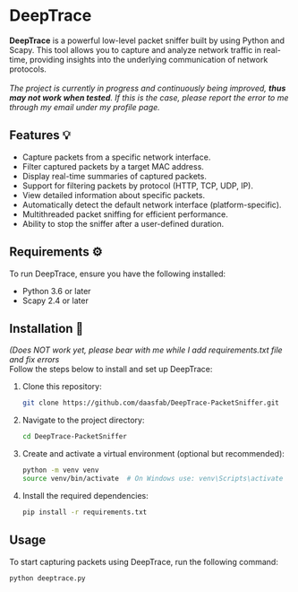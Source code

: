 # DeepTrace

**DeepTrace** is a powerful low-level packet sniffer built by using Python and Scapy. This tool allows you to capture and analyze network traffic in real-time, providing insights into the underlying communication of network protocols.  
<br>
*The project is currently in progress and continuously being improved, **thus may not work when tested**. If this is the case, please report the error to me through my email under my profile page.*

## Features 💡

- Capture packets from a specific network interface.
- Filter captured packets by a target MAC address.
- Display real-time summaries of captured packets.
- Support for filtering packets by protocol (HTTP, TCP, UDP, IP).
- View detailed information about specific packets.
- Automatically detect the default network interface (platform-specific).
- Multithreaded packet sniffing for efficient performance.
- Ability to stop the sniffer after a user-defined duration.


## Requirements ⚙️

To run DeepTrace, ensure you have the following installed:

- Python 3.6 or later
- Scapy 2.4 or later

## Installation 📂 
*(Does NOT work yet, please bear with me while I add requirements.txt file and fix errors*  
Follow the steps below to install and set up DeepTrace:

1. Clone this repository:
    ```bash
    git clone https://github.com/daasfab/DeepTrace-PacketSniffer.git
    ```

2. Navigate to the project directory:
    ```bash
    cd DeepTrace-PacketSniffer
    ```

3. Create and activate a virtual environment (optional but recommended):
    ```bash
    python -m venv venv
    source venv/bin/activate  # On Windows use: venv\Scripts\activate
    ```

4. Install the required dependencies: 
    ```bash
    pip install -r requirements.txt
    ```

## Usage

To start capturing packets using DeepTrace, run the following command:

```bash
python deeptrace.py
